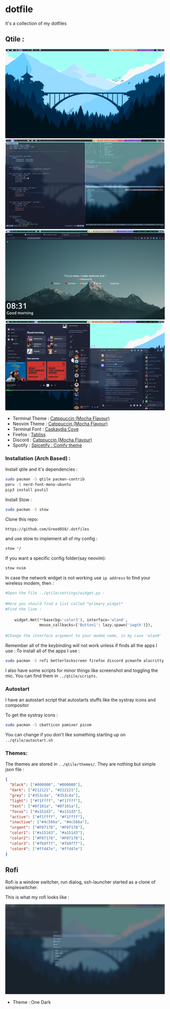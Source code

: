 # dotfile

It's a collection of my dotfiles

## Qtile :

![Qtile2](./.screenshots/Qtile2.png)
![Qtile](./.screenshots/qtile.png)
![firefox](./.screenshots/firefox.png)
![spotify](./.screenshots/spotify.png)

- Terminal Theme : [Catppuccin (Mocha Flavour)](https://github.com/catppuccin/alacritty)
- Neovim Theme : [Catppuccin (Mocha Flavour)](https://github.com/catppuccin/nvim)
- Terminal Font : [Caskaydia Cove](https://github.com/ryanoasis/nerd-fonts/releases/download/v2.2.2/CascadiaCode.zip)
- Firefox : [Tabliss](https://tabliss.io/)
- Discord : [Catppuccin (Mocha Flavour)](https://github.com/catppuccin/discord)
- Spotify : [Spicetify : Comfy theme](https://github.com/Comfy-Themes/Spicetify)

### Installation (Arch Based) :

Install qtile and it's dependencies :

```bash
sudo pacman -S qtile pacman-contrib
paru -S nerd-font-mono-ubuntu
pip3 install psutil
```

Install Stow :

```bash
sudo pacman -S stow
```

Clone this repo:

```bash
https://github.com/Greed058/.dotfiles
```

and use stow to implement all of my config :

```bash
stow */
```

If you want a specific config folder(say neovim):

```bash
stow nvim
```

In case the network widget is not working use `ip address` to find your wireless modem, then :

```python
#Open the file ../qtile/settings/widget.py :

#Here you should find a list called *primary_widget*
#Find the line :

    widget.Net(**base(bg='color3'), interface='wlan0',
               mouse_callbacks={'Button1': lazy.spawn('iwgtk')}),

#Change the interface argument to your modem name, in my case 'wlan0'
```

Remember all of the keybinding will not work unless if finds all the apps I use :
To install all of the apps I use :

```bash
sudo pacman -S rofi betterlockscreen firefox discord pcmanfm alacritty redshift scrot
```

I also have some scripts for minor things like screenshot and toggling the mic.
You can find them in `../qtile/scripts.`

### Autostart

I have an autostart script that autostarts stuffs like the systray icons and compositor

To get the systray icons :

```bash
sudo pacman -S cbatticon pamixer picom
```

You can change if you don't like something starting up on `../qtile/autostart.sh`

### Themes:

The themes are stored in `../qtile/themes/`. They are nothing but simple json file :

```json
{
  "black": ["#000000", "#000000"],
  "dark": ["#212121", "#212121"],
  "grey": ["#353c4a", "#353c4a"],
  "light": ["#f1ffff", "#f1ffff"],
  "text": ["#0f101a", "#0f101a"],
  "focus": ["#a151d3", "#a151d3"],
  "active": ["#f1ffff", "#f1ffff"],
  "inactive": ["#4c566a", "#4c566a"],
  "urgent": ["#F07178", "#F07178"],
  "color1": ["#a151d3", "#a151d3"],
  "color2": ["#F07178", "#F07178"],
  "color3": ["#fb9f7f", "#fb9f7f"],
  "color4": ["#ffd47e", "#ffd47e"]
}
```

## Rofi

Rofi is a window switcher, run dialog, ssh-launcher started as a clone of simpleswitcher.

This is what my rofi looks like :

![Rofi](./.screenshots/rofi.png)

- Theme : One Dark
